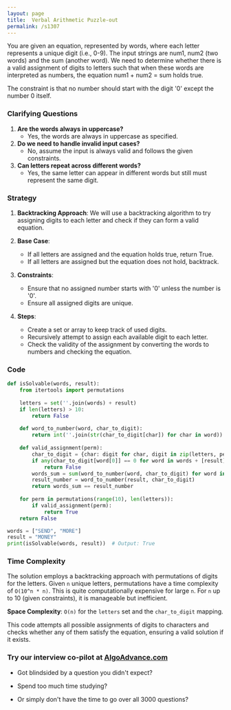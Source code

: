 ```yaml
---
layout: page
title:  Verbal Arithmetic Puzzle-out
permalink: /s1307
---
```

You are given an equation, represented by words, where each letter represents a unique digit (i.e., 0-9). The input strings are num1, num2 (two words) and the sum (another word). We need to determine whether there is a valid assignment of digits to letters such that when these words are interpreted as numbers, the equation num1 + num2 = sum holds true.

The constraint is that no number should start with the digit '0' except the number 0 itself.

### Clarifying Questions
1. **Are the words always in uppercase?**
   - Yes, the words are always in uppercase as specified.
2. **Do we need to handle invalid input cases?**
   - No, assume the input is always valid and follows the given constraints.
3. **Can letters repeat across different words?**
   - Yes, the same letter can appear in different words but still must represent the same digit.

### Strategy
1. **Backtracking Approach**: 
   We will use a backtracking algorithm to try assigning digits to each letter and check if they can form a valid equation. 
   
2. **Base Case**:
   - If all letters are assigned and the equation holds true, return True.
   - If all letters are assigned but the equation does not hold, backtrack.

3. **Constraints**:
   - Ensure that no assigned number starts with '0' unless the number is '0'.
   - Ensure all assigned digits are unique.
  
4. **Steps**:
   - Create a set or array to keep track of used digits.
   - Recursively attempt to assign each available digit to each letter.
   - Check the validity of the assignment by converting the words to numbers and checking the equation.

### Code
```python
def isSolvable(words, result):
    from itertools import permutations
    
    letters = set(''.join(words) + result)
    if len(letters) > 10:
        return False
    
    def word_to_number(word, char_to_digit):
        return int(''.join(str(char_to_digit[char]) for char in word))
    
    def valid_assignment(perm):
        char_to_digit = {char: digit for char, digit in zip(letters, perm)}
        if any(char_to_digit[word[0]] == 0 for word in words + [result]):
            return False
        words_sum = sum(word_to_number(word, char_to_digit) for word in words)
        result_number = word_to_number(result, char_to_digit)
        return words_sum == result_number
    
    for perm in permutations(range(10), len(letters)):
        if valid_assignment(perm):
            return True
    return False

words = ["SEND", "MORE"]
result = "MONEY"
print(isSolvable(words, result))  # Output: True
```

### Time Complexity
The solution employs a backtracking approach with permutations of digits for the letters. Given `n` unique letters, permutations have a time complexity of `O(10^n * n)`. This is quite computationally expensive for large `n`. For `n` up to 10 (given constraints), it is manageable but inefficient. 

**Space Complexity**: `O(n)` for the `letters` set and the `char_to_digit` mapping.

This code attempts all possible assignments of digits to characters and checks whether any of them satisfy the equation, ensuring a valid solution if it exists.


### Try our interview co-pilot at [AlgoAdvance.com](https://algoAdvance.com)

- Got blindsided by a question you didn't expect?

- Spend too much time studying?

- Or simply don't have the time to go over all 3000 questions?


